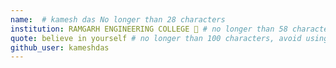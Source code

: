 ```yaml
---
name:  # kamesh das No longer than 28 characters
institution: RAMGARH ENGINEERING COLLEGE 🚩 # no longer than 58 characters
quote: believe in yourself # no longer than 100 characters, avoid using quotes(") to guarantee the format remains the same.
github_user: kameshdas
---
```

